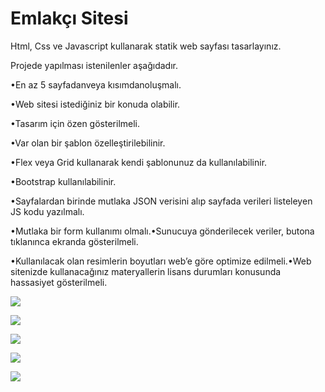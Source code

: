 # Emlakçı Sitesi

Html, Css  ve Javascript kullanarak statik web sayfası tasarlayınız. 

Projede yapılması istenilenler aşağıdadır.

•En az 5 sayfadanveya kısımdanoluşmalı.

•Web sitesi istediğiniz bir konuda olabilir.

•Tasarım için özen gösterilmeli.

•Var olan bir şablon özelleştirilebilinir.

•Flex veya Grid kullanarak kendi şablonunuz da kullanılabilinir.

•Bootstrap kullanılabilinir.

•Sayfalardan birinde mutlaka JSON verisini alıp sayfada verileri listeleyen JS kodu yazılmalı.

•Mutlaka bir form kullanımı olmalı.•Sunucuya gönderilecek veriler, butona tıklanınca ekranda gösterilmeli.

•Kullanılacak olan resimlerin boyutları web’e göre optimize edilmeli.•Web sitenizde kullanacağınız materyallerin lisans durumları konusunda hassasiyet gösterilmeli.

![](https://github.com/mihrapgozcu/static_emlaksitesi/blob/main/emlak%20anasayfa.png)

![](https://github.com/mihrapgozcu/static_emlaksitesi/blob/main/emlak%20listesi.png)

![](https://github.com/mihrapgozcu/static_emlaksitesi/blob/main/emlak%20detay.png)

![](https://github.com/mihrapgozcu/static_emlaksitesi/blob/main/hakk%C4%B1m%C4%B1zda.png)

![](https://github.com/mihrapgozcu/static_emlaksitesi/blob/main/iletisim.png)
